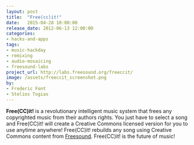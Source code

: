 ```yaml
---
layout: post
title:  "Free(cc)it!"
date:   2015-04-28 10:00:00
release_date: 2012-06-13 12:00:00
categories: 
- hacks-and-apps
tags:
- music-hackday 
- remixing
- audio-mosaicing
- freesound-labs
project_url: http://labs.freesound.org/freeccit/
image: /assets/freeccit_screenshot.png
by: 
- Frederic Font
- Stelios Togias
---
```


**Free(CC)it!** is a revolutionary intelligent music system that frees any copyrighted music from their authors rights. You just have to select a song and Free(CC)it! will create a Creative Commons licensed version for you to use anytime anywhere! Free(CC)it! rebuilds any song using Creative Commons content from [Freesound](http://www.freesound.org). Free(CC)it! is the future of music!
